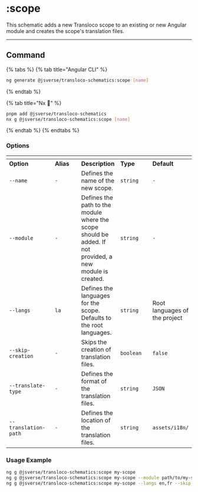 # :scope

This schematic adds a new Transloco scope to an existing or new Angular module and creates the scope's translation files.

---

## Command

{% tabs %}
{% tab title="Angular CLI" %}

```bash
ng generate @jsverse/transloco-schematics:scope [name]
```

{% endtab %}

{% tab title="Nx 🐋" %}

```bash
pnpm add @jsverse/transloco-schematics
nx g @jsverse/transloco-schematics:scope [name]
```

{% endtab %}
{% endtabs %}

### Options

<table data-header-hidden data-full-width="false"><thead><tr><th width="136"></th><th width="100"></th><th></th><th width="109"></th><th width="100"></th></tr></thead><tbody><tr><td><strong>Option</strong></td><td><strong>Alias</strong></td><td><strong>Description</strong></td><td><strong>Type</strong></td><td><strong>Default</strong></td></tr><tr><td><code>--name</code></td><td><code>-</code></td><td>Defines the name of the new scope.</td><td><code>string</code></td><td><code>-</code></td></tr><tr><td><code>--module</code></td><td><code>-</code></td><td>Defines the path to the module where the scope should be added. If not provided, a new module is created.</td><td><code>string</code></td><td><code>-</code></td></tr><tr><td><code>--langs</code></td><td><code>la</code></td><td>Defines the languages for the scope. Defaults to the root languages.</td><td><code>string</code></td><td>Root languages of the project</td></tr><tr><td><code>--skip-creation</code></td><td><code>-</code></td><td>Skips the creation of translation files.</td><td><code>boolean</code></td><td><code>false</code></td></tr><tr><td><code>--translate-type</code></td><td><code>-</code></td><td>Defines the format of the translation files.</td><td><code>string</code></td><td><code>JSON</code></td></tr><tr><td><code>--translation-path</code></td><td><code>-</code></td><td>Defines the location of the translation files.</td><td><code>string</code></td><td><code>assets/i18n/</code></td></tr></tbody></table>

### **Usage Example**

```bash
ng g @jsverse/transloco-schematics:scope my-scope
ng g @jsverse/transloco-schematics:scope my-scope --module path/to/my-scope
ng g @jsverse/transloco-schematics:scope my-scope --langs en,fr --skip-creation
```
